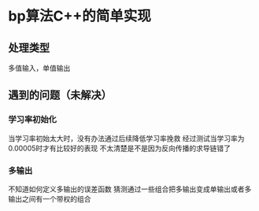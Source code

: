 # bp算法C++的简单实现
## 处理类型
多值输入，单值输出

## 遇到的问题（未解决）

### 学习率初始化
当学习率初始太大时，没有办法通过后续降低学习率挽救
经过测试当学习率为0.00005时才有比较好的表现
不太清楚是不是因为反向传播的求导链错了

### 多输出
不知道如何定义多输出的误差函数
猜测通过一些组合把多输出变成单输出或者多输出之间有一个带权的组合

